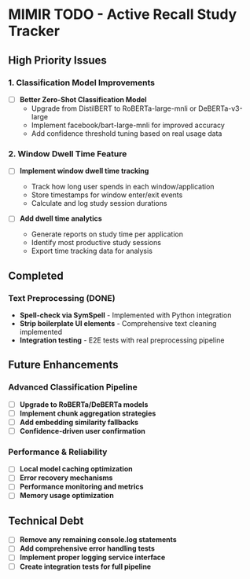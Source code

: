 # MIMIR TODO - Active Recall Study Tracker

## High Priority Issues


### 1. Classification Model Improvements  
- [ ] **Better Zero-Shot Classification Model**
  - Upgrade from DistilBERT to RoBERTa-large-mnli or DeBERTa-v3-large
  - Implement facebook/bart-large-mnli for improved accuracy
  - Add confidence threshold tuning based on real usage data

### 2. Window Dwell Time Feature
- [ ] **Implement window dwell time tracking**
  - Track how long user spends in each window/application
  - Store timestamps for window enter/exit events
  - Calculate and log study session durations
  
- [ ] **Add dwell time analytics**
  - Generate reports on study time per application
  - Identify most productive study sessions
  - Export time tracking data for analysis

## Completed 

### Text Preprocessing (DONE)
-  **Spell-check via SymSpell** - Implemented with Python integration
- **Strip boilerplate UI elements** - Comprehensive text cleaning implemented
-  **Integration testing** - E2E tests with real preprocessing pipeline

## Future Enhancements

### Advanced Classification Pipeline
- [ ] **Upgrade to RoBERTa/DeBERTa models**
- [ ] **Implement chunk aggregation strategies**
- [ ] **Add embedding similarity fallbacks**
- [ ] **Confidence-driven user confirmation**

### Performance & Reliability  
- [ ] **Local model caching optimization**
- [ ] **Error recovery mechanisms**
- [ ] **Performance monitoring and metrics**
- [ ] **Memory usage optimization**

## Technical Debt
- [ ] **Remove any remaining console.log statements**
- [ ] **Add comprehensive error handling tests**  
- [ ] **Implement proper logging service interface**
- [ ] **Create integration tests for full pipeline**